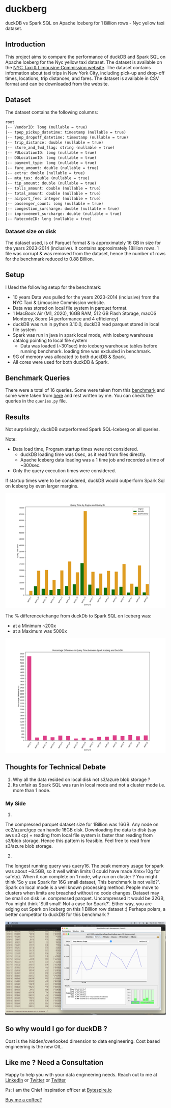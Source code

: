 # duckberg
duckDB vs Spark SQL on Apache Iceberg for 1 Billion rows - Nyc yellow taxi dataset.

## Introduction

This project aims to compare the performance of duckDB and Spark SQL on Apache Iceberg for the Nyc yellow taxi dataset. 
The dataset is available on the [NYC Taxi & Limousine Commission website](https://www.nyc.gov/site/tlc/about/tlc-trip-record-data.page). 
The dataset contains information about taxi trips in New York City, including pick-up and drop-off times, locations, trip distances, and fares. 
The dataset is available in CSV format and can be downloaded from the website.

## Dataset

The dataset contains the following columns:
```
root
|-- VendorID: long (nullable = true)
|-- tpep_pickup_datetime: timestamp (nullable = true)
|-- tpep_dropoff_datetime: timestamp (nullable = true)
|-- trip_distance: double (nullable = true)
|-- store_and_fwd_flag: string (nullable = true)
|-- PULocationID: long (nullable = true)
|-- DOLocationID: long (nullable = true)
|-- payment_type: long (nullable = true)
|-- fare_amount: double (nullable = true)
|-- extra: double (nullable = true)
|-- mta_tax: double (nullable = true)
|-- tip_amount: double (nullable = true)
|-- tolls_amount: double (nullable = true)
|-- total_amount: double (nullable = true)
|-- airport_fee: integer (nullable = true)
|-- passenger_count: long (nullable = true)
|-- congestion_surcharge: double (nullable = true)
|-- improvement_surcharge: double (nullable = true)
|-- RatecodeID: long (nullable = true)
```

### Dataset size on disk

The dataset used, is of Parquet format & is approximately 16 GB in size for the years 2023-2014 (inclusive).
It contains approximately 1Billion rows. 1 file was corrupt & was removed from the dataset, hence
the number of rows for the benchmark reduced to 0.88 Billion.

## Setup

I Used the following setup for the benchmark:

- 10 years Data was pulled for the years 2023-2014 (inclusive) from the NYC Taxi & Limousine Commission website.
- Data was stored on local file system in parquet format.
- 1 MacBook Air (M1, 2020), 16GB RAM, 512 GB Flash Storage, macOS Monterey, 8core (4 performance and 4 efficiency)
- duckDB was run in python 3.10.0, duckDB read parquet stored in local file system
- Spark was run in java in spark local mode, with iceberg warehouse catalog pointing to local file system
  - Data was loaded (~301sec) into iceberg warehouse tables before running benchmark. loading time was excluded in benchmark.
- 9G of memory was allocated to both duckDB & Spark.
- All cores were used for both duckDB & Spark.

## Benchmark Queries

There were a total of 16 queries.
Some were taken from this [benchmark](https://altinity.com/blog/clickhouse-and-redshift-face-off-again-in-nyc-taxi-rides-benchmark) 
and some were taken from  [here](https://towardsdatascience.com/duckDB-and-aws-how-to-aggregate-100-million-rows-in-1-minute-3634eef06b79)
and rest written by me. You can check the queries in the `queries.py` file.

## Results

Not surprisingly, duckDB outperformed Spark SQL-Iceberg on all queries.

Note: 
- Data load time, Program startup times were not considered.
  - duckDB loading time was 0sec, as it read from files directly.
  - Apache Iceberg data loading was a 1 time job and recorded a time of ~300sec.
- Only the query execution times were considered.

If startup times were to be considered, duckDB would outperform Spark Sql on Iceberg by even larger margins.

![Query_times](compare.png)

The % difference/change from duckDb to Spark SQL on Iceberg was:
- at a Minimum ~200x 
- at a Maximum was 5000x

![%Difference](percent_compare.png)

## Thoughts for Technical Debate

1. Why all the data resided on local disk not s3/azure blob storage ?
2. Its unfair as Spark SQL was run in local mode and not a cluster mode i.e. more than 1 node.

### My Side 

1. 
The compressed parquet dataset size for 1Billion was 16GB. 
Any node on ec2/azure/gcp can handle 16GB disk.
Downloading the data to disk (say aws s3 cp) + reading from local file system is faster than reading from s3/blob storage.
Hence this pattern is feasible.
Feel free to read from s3/azure blob storage.

2. 
The longest running query was query16. 
The peak memory usage for spark was about ~8.5GB, so it well within limits (I could have made Xmx=10g for safety).
When it can complete on 1 node, why run on cluster ?
You might think 'So y use Spark for 16G small dataset, This benchmark is not valid?'.
Spark on local mode is a well known processing method. People move to clusters when limits are breached without no code changes.
Dataset may be small on disk i.e. compressed parquet. Uncompressed it would be 32GB,
You might think 'Still small! Not a case for Spark?'.
Either way, you are edging out Spark on Iceberg on this 1 Billion row dataset :)
Perhaps polars, a better competitor to duckDB for this benchmark ? 

![memProfileQuery16](query_16_mem_profile.png)

## So why would I go for duckDB ?

Cost is the hidden/overlooked dimension to data engineering. Cost based engineering is the new OIL.

## Like me ? Need a Consultation

Happy to help you with your data engineering needs. 
Reach out to me at [LinkedIn](http://linkedin.com/213vishnu) 
or [Twitter](https://twitter.com/bytespireio)
or [Twitter](https://twitter.com/sweetweet213)

Ps: i am the Chief Inspiration officer at [Bytespire.io](https://bytespire.io)

[Buy me a coffee?](https://buymeacoffee.com/techteachr)
